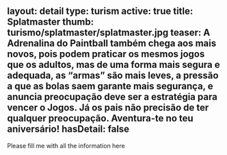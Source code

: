 layout: detail
type: turism
active: true
title: Splatmaster
thumb: turismo/splatmaster/splatmaster.jpg
teaser: A Adrenalina do Paintball também chega aos mais novos, pois podem praticar os mesmos jogos que os adultos, mas de uma forma mais segura e adequada, as “armas” são mais leves, a pressão a que as bolas saem garante mais segurança, e anuncia preocupação deve ser a estratégia para vencer o Jogos. Já os pais não precisão de ter qualquer preocupação.
        Aventura-te no teu aniversário!
hasDetail: false
---

Please fill me with all the information here
